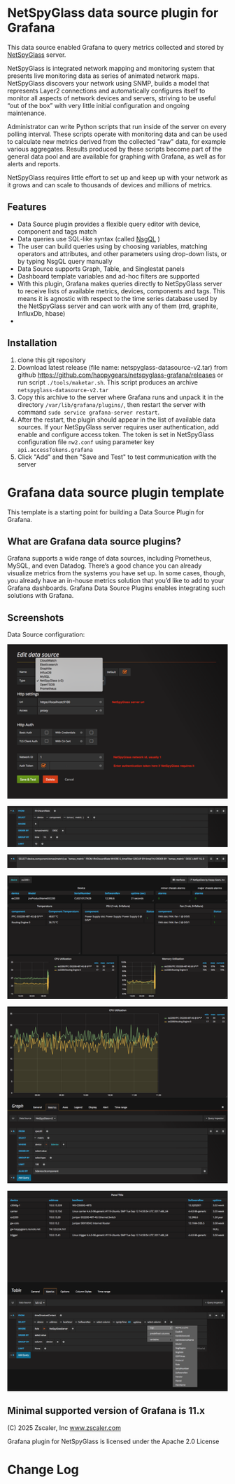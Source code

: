 # NetSpyGlass data source plugin for Grafana

This data source enabled Grafana to query metrics collected and stored
by [NetSpyGlass](http://www.netspyglass.com) server.

NetSpyGlass is integrated network mapping and monitoring system that presents live monitoring
data as series of animated network maps. NetSpyGlass discovers your network using SNMP,
builds a model that represents Layer2 connections and automatically configures itself to
monitor all aspects of network devices and servers, striving to be useful “out of the box”
with very little initial configuration and ongoing maintenance.

Administrator can write Python scripts that run inside of the server
on every polling interval. These scripts operate with monitoring
data and can be used to calculate new metrics derived from the collected "raw" data,
for example various aggregates. Results produced by these scripts become
part of the general data pool and are available for graphing with
Grafana, as well as for alerts and reports.

NetSpyGlass requires little effort to set up and keep up with your network
as it grows and can scale to thousands of devices and millions of metrics.

## Features

- Data Source plugin provides a flexible query editor with device, component and tags match
- Data queries use SQL-like syntax (called [NsgQL](http://docs.netspyglass.com/2.2.x/nsgql.html) )
- The user can build queries using by choosing variables, matching operators
  and attributes, and other parameters using drop-down lists, or
  by typing NsgQL query manually
- Data Source supports Graph, Table, and Singlestat panels
- Dashboard template variables and ad-hoc filters are supported
- With this plugin, Grafana makes queries directly to NetSpyGlass
  server to receive lists of available metrics, devices, components
  and tags. This means it is agnostic with respect to the time series
  database used by the NetSpyGlass server and can work with any of
  them (rrd, graphite, InfluxDb, hbase)
-

## Installation

1. clone this git repository
2. Download latest release (file name: netspyglass-datasource-v2.tar) from github https://github.com/happygears/netspyglass-grafana/releases or run script `./tools/maketar.sh`. This script produces an archive `netspyglass-datasource-v2.tar`
3. Copy this archive to the server where Grafana runs and unpack it in
   the directory `/var/lib/grafana/plugins/`, then restart the server with command
   `sudo service grafana-server restart`.
4. After the restart, the plugin should appear in the list of available
   data sources. If your NetSpyGlass server requires user authentication,
   add enable and configure access token. The token is set in NetSpyGlass
   configuration file `nw2.conf` using parameter key `api.accessTokens.grafana`
5. Click "Add" and then "Save and Test" to test communication with
   the server

# Grafana data source plugin template

This template is a starting point for building a Data Source Plugin for Grafana.

## What are Grafana data source plugins?

Grafana supports a wide range of data sources, including Prometheus, MySQL, and even Datadog. There’s a good chance you can already visualize metrics from the systems you have set up. In some cases, though, you already have an in-house metrics solution that you’d like to add to your Grafana dashboards. Grafana Data Source Plugins enables integrating such solutions with Grafana.



## Screenshots

Data Source configuration:

![datasource configuration](https://raw.githubusercontent.com/happygears/netspyglass-grafana/v2.0.x/doc/screenshots/nsg-grafana-plugin-v2-edit-data-source.png)

![query editor screenshot](https://raw.githubusercontent.com/happygears/netspyglass-grafana/v2.0.x/doc/screenshots/nsg-grafana-plugin-v2-query-editor-1.png)

![query editor screenshot](https://raw.githubusercontent.com/happygears/netspyglass-grafana/v2.0.x/doc/screenshots/nsg-grafana-plugin-v2-query-editor-nsgql.png)

![device dshboard](https://raw.githubusercontent.com/happygears/netspyglass-grafana/v2.0.x/doc/screenshots/nsg-grafana-plugin-v2-device-dashboard.png)

![graph panel](https://raw.githubusercontent.com/happygears/netspyglass-grafana/v2.0.x/doc/screenshots/nsg-grafana-plugin-v2-graph-panel.png)

![table panel](https://raw.githubusercontent.com/happygears/netspyglass-grafana/v2.0.x/doc/screenshots/nsg-grafana-plugin-v2-table-panel.png)

## Minimal supported version of Grafana is 11.x

(C) 2025 Zscaler, Inc  www.zscaler.com

Grafana plugin for NetSpyGlass is licensed under the Apache 2.0 License

# Change Log